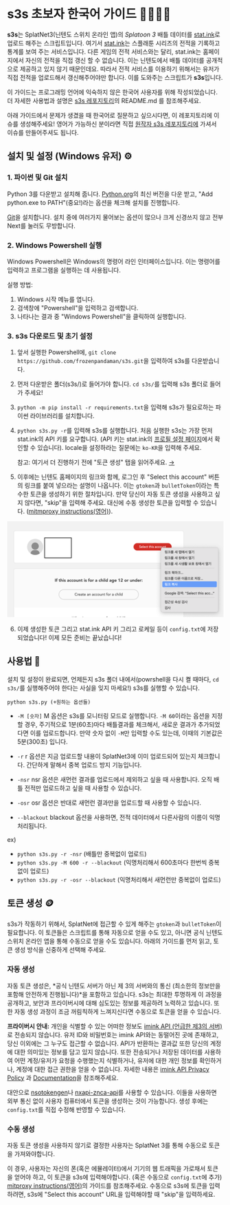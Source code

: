s3s 초보자 한국어 가이드 🦑🔰🇰🇷
=====

**s3s**는 SplatNet3(닌텐도 스위치 온라인 앱)의  _Splatoon 3_ 배틀 데이터를 [stat.ink](https://stat.ink/)로 업로드 해주는 스크립트입니다. 여기서 [stat.ink](https://stat.ink/)는 스플래툰 시리즈의 전적을 기록하고 통계를 보여 주는 서비스입니다. 다른 게임의 전적 서비스와는 달리, stat.ink는 홈페이지에서 자신의 전적을 직접 갱신 할 수 없습니다. 이는 닌텐도에서 배틀 데이터를 공개적으로 제공하고 있지 않기 때문인데요. 따라서 전적 서비스를 이용하기 위해서는 유저가 직접 전적을 업로드해서 갱신해주어야만 합니다. 이를 도와주는 스크립트가 **s3s**입니다.

이 가이드는 프로그래밍 언어에 익숙하지 않은 한국어 사용자를 위해 작성되었습니다. 더 자세한 사용법과 설명은 [s3s 레포지토리](https://github.com/frozenpandaman/s3s)의 README.md 를 참조해주세요.

아래 가이드에서 문제가 생겼을 때 한국어로 질문하고 싶으시다면, 이 레포지토리에 이슈를 생성해주세요! 영어가 가능하신 분이라면 직접 [원작자 s3s 레포지토리에](https://github.com/frozenpandaman/s3s) 가셔서 이슈를 만들어주셔도 됩니다.


## 설치 및 설정 (Windows 유저) ⚙

### 1. 파이썬 및 Git 설치

Python 3를 다운받고 설치해 줍니다. [Python.org](https://www.python.org/downloads/)의 최신 버전을 다운 받고, "Add python.exe to PATH"(중요!)라는 옵션을 체크해 설치를 진행합니다.

[Git](https://git-scm.com/download/)을 설치합니다. 설치 중에 여러가지 물어보는 옵션이 많으나 크게 신경쓰지 않고 전부 Next를 눌러도 무방합니다.


### 2. Windows Powershell 실행

Windows Powershell은 Windows의 명령어 라인 인터페이스입니다. 이는 명령어를 입력하고 프로그램을 실행하는 데 사용됩니다. 

실행 방법:

1. Windows 시작 메뉴를 엽니다.
2. 검색창에 "Powershell"을 입력하고 검색합니다.
3. 나타나는 결과 중 "Windows Powershell"을 클릭하여 실행합니다.

### 3. s3s 다운로드 및 초기 설정

1. 앞서 실행한 Powershell에, `git clone https://github.com/frozenpandaman/s3s.git`을 입력하여 s3s를 다운받습니다.

2. 먼저 다운받은 폴더(s3s/)로 들어가야 합니다. `cd s3s/`를 입력해 s3s 폴더로 들어가 주세요!

3. `python -m pip install -r requirements.txt`을 입력해 s3s가 필요로하는 파이썬 라이브러리를 설치합니다.

4. `python s3s.py -r`를 입력해 s3s를 실행합니다. 처음 실행한 s3s는 가장 먼저 stat.ink의 API 키를 요구합니다. (API 키는 stat.ink의 [프로필 설정 페이지](https://stat.ink/profile)에서 확인할 수 있습니다). locale을 설정하라는 질문에는 `ko-KR`을 입력해 주세요.

    참고: 여기서 더 진행하기 전에 "토큰 생성" 탭을 읽어주세요. [→](#토큰-생성-)

5. 이후에는 닌텐도 홈페이지의 링크와 함께, 로그인 후 "Select this account" 버튼의 링크를 붙여 넣으라는 설명이 나옵니다. 이는 `gtoken`과 `bulletToken`이라는 특수한 토큰을 생성하기 위한 절차입니다. 만약 당신이 자동 토큰 생성을 사용하고 싶지 않다면, "skip"을 입력해 주세요. 대신에 수동 생성한 토큰을 입력할 수 있습니다. ([mitmproxy instructions(영어)](https://github.com/frozenpandaman/s3s/wiki/mitmproxy-instructions)).

![링크 복사 방법](imgs/link-copy-example.png)

6. 이제 생성한 토큰 그리고 stat.ink API 키 그리고 로케일 등이 `config.txt`에 저장되었습니다! 이제 모든 준비는 끝났습니다!


## 사용법 🐙

설치 및 설정이 완료되면, 언제든지 s3s 폴더 내에서(powrshell을 다시 켤 때마다, `cd s3s/`를 실행해주어야 한다는 사실을 잊지 마세요!) s3s를 실행할 수 있습니다.

`python s3s.py (+원하는 옵션들)`

- `-M [숫자]` M 옵션은 s3s를 모니터링 모드로 실행합니다. `-M 60`이라는 옵션을 지정할 경우, 주기적으로 1분(60초)마다 배틀결과를 체크해서, 새로운 결과가 추가되었다면 이를 업로드합니다. 만약 숫자 없이 `-M`만 입력할 수도 있는데, 이때의 기본값은 5분(300초) 입니다.

- `-r` r 옵션은 지금 업로드할 내용이 SplatNet3에 이미 업로드되어 있는지 체크합니다. 간단하게 말해서 중복 업로드 방지 기능입니다.

- `-nsr` nsr 옵션은 새먼런 결과를 업로드에서 제외하고 싶을 때 사용합니다. 오직 배틀 전적만 업로드하고 싶을 때 사용할 수 있습니다.

- `-osr` osr 옵션은 반대로 새먼런 결과만을 업로드할 때 사용할 수 있습니다.

- `--blackout` blackout 옵션을 사용하면, 전적 데이터에서 다른사람의 이름이 익명처리됩니다.

ex)
- `python s3s.py -r -nsr`  (배틀만 중복없이 업로드)
- `python s3s.py -M 600 -r --blackout`  (익명처리해서 600초마다 한번씩 중복없이 업로드)
- `python s3s.py -r -osr --blackout`  (익명처리해서 새먼런만 중복없이 업로드)

## 토큰 생성 🪙

s3s가 작동하기 위해서, SplatNet에 접근할 수 있게 해주는 `gtoken`과 `bulletToken`이 필요합니다. 이 토큰들은 스크립트를 통해 자동으로 얻을 수도 있고, 아니면 공식 닌텐도 스위치 온라인 앱을 통해 수동으로 얻을 수도 있습니다. 아래의 가이드를 먼저 읽고, 토큰 생성 방식을 신중하게 선택해 주세요.

### 자동 생성

자동 토큰 생성은, *공식 닌텐도 서버가 아닌 제 3의 서버와의 통신 (최소한의 정보만을 포함해 안전하게 진행됩니다)*을 포함하고 있습니다. s3s는 최대한 투명하게 이 과정을 공개하고, 보안과 프라이버시에 대해 심도있는 정보를 제공하려 노력하고 있습니다. 또한 자동 생성 과정이 조금 꺼림칙하게 느껴지신다면 수동으로 토큰을 얻을 수 있습니다.

**프라이버시 안내:** 개인을 식별할 수 있는 어떠한 정보도 [imink API (언급한 제3의 서버)](https://status.imink.app/)로 전송되지 않습니다. 유저 ID와 비밀번호는 imink API와는 동떨어진 곳에 존재하고, 당신 이외에는 그 누구도 접근할 수 없습니다. API가 반환하는 결과값 또한 당신의 계정에 대한 의미있는 정보를 담고 있지 않습니다. 또한 전송되거나 저장된 데이터를 사용하여 어떤 계정/유저가 요청을 수행했는지 식별하거나, 유저에 대한 개인 정보를 확인하거나, 계정에 대한 접근 권한을 얻을 수 없습니다. 자세한 내용은 [imink API Privacy Policy](https://github.com/JoneWang/imink/wiki/Privacy-Policy) 과 [Documentation](https://github.com/JoneWang/imink/wiki/imink-API-Documentation)을 참조해주세요.

대안으로 [nsotokengen](https://github.com/clovervidia/nsotokengen)나 [nxapi-znca-api](https://github.com/samuelthomas2774/nxapi-znca-api)를 사용할 수 있습니다. 이들을 사용하면 외부 통신 없이 사용자 컴퓨터에서 토큰을 생성하는 것이 가능합니다. 생성 후에는 `config.txt`를 직접 수정해 반영할 수 있습니다.

### 수동 생성

자동 토큰 생성을 사용하지 않기로 결정한 사용자는 SplatNet 3를 통해 수동으로 토큰을 가져와야합니다.

이 경우, 사용자는 자신의 폰(혹은 에뮬레이터)에서 기기의 웹 트래픽을 가로채서 토큰을 얻어야 하고, 이 토큰을 s3s에 입력해야합니다. (혹은 수동으로 `config.txt`에 추가) [mitproxy instructions(영어)](https://github.com/frozenpandaman/s3s/wiki/mitmproxy-instructions)의 가이드를 참조해주세요. 수동으로 s3s에 토큰을 입력하려면, s3s에 "Select this account" URL을 입력해야할 때 "skip"을 입력하세요.
